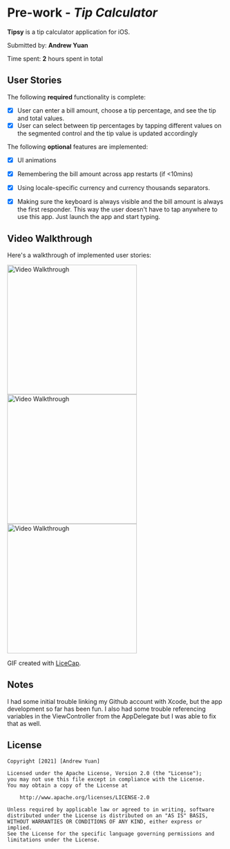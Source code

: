 # Pre-work - *Tip Calculator*

**Tipsy** is a tip calculator application for iOS.

Submitted by: **Andrew Yuan**

Time spent: **2** hours spent in total

## User Stories

The following **required** functionality is complete:

* [X] User can enter a bill amount, choose a tip percentage, and see the tip and total values.
* [X] User can select between tip percentages by tapping different values on the segmented control and the tip value is updated accordingly

The following **optional** features are implemented:

* [X] UI animations
* [X] Remembering the bill amount across app restarts (if <10mins)
* [X] Using locale-specific currency and currency thousands separators.
* [X] Making sure the keyboard is always visible and the bill amount is always the first responder. This way the user doesn't have to tap anywhere to use this app. Just launch the app and start typing.


## Video Walkthrough

Here's a walkthrough of implemented user stories:

<img src='https://i.imgur.com/GDMKPMA.gif' title='Video Walkthrough' width='300' alt='Video Walkthrough' />

<img src='https://i.imgur.com/kSQrbty.gif' title='Video Walkthrough' width='300' alt='Video Walkthrough' />

<img src='https://i.imgur.com/6dGoxXM.gif' title='Video Walkthrough' width='300' alt='Video Walkthrough' />


GIF created with [LiceCap](http://www.cockos.com/licecap/).

## Notes

I had some initial trouble linking my Github account with Xcode, but the app development so far has been fun. I also had some trouble referencing variables in the ViewController from the AppDelegate but I was able to fix that as well.

## License

    Copyright [2021] [Andrew Yuan]

    Licensed under the Apache License, Version 2.0 (the "License");
    you may not use this file except in compliance with the License.
    You may obtain a copy of the License at

        http://www.apache.org/licenses/LICENSE-2.0

    Unless required by applicable law or agreed to in writing, software
    distributed under the License is distributed on an "AS IS" BASIS,
    WITHOUT WARRANTIES OR CONDITIONS OF ANY KIND, either express or implied.
    See the License for the specific language governing permissions and
    limitations under the License.
